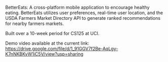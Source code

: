 BetterEats:
A cross-platform mobile application to encourage healthy eating.
BetterEats utilizes user preferences, real-time user location, and the USDA Farmers Market Directory API to generate ranked recommendations for nearby farmers markets.

Built over a 10-week period for CS125 at UCI.

Demo video available at the current link: https://drive.google.com/file/d/1_91GGV7f2Be-AqLgy-K7nNKBKvW1iC5V/view?usp=sharing
